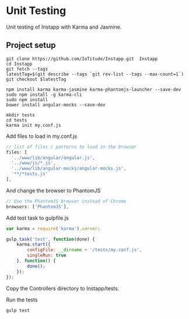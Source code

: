 # Unit Testing
Unit testing of Instapp with Karma and Jasmine.

## Project setup

```shell
git clone https://github.com/IoTitude/Instapp.git  Instapp
cd Instapp
git fetch --tags
latestTag=$(git describe --tags `git rev-list --tags --max-count=1`)
git checkout $latestTag
```

```shell
npm install karma karma-jasmine karma-phantomjs-launcher --save-dev
sudo npm install -g karma-cli
sudo npm install 
bower install angular-mocks --save-dev

mkdir tests
cd tests
karma init my.conf.js
```

Add files to load in my.conf.js
```javascript
// list of files / patterns to load in the browser
files: [
  '../www/lib/angular/angular.js',
  '../www/js/*.js',
  '../www/lib/angular-mocks/angular-mocks.js',
  '**/*tests.js'
],
```

And change the browser to PhantomJS
```javascript
// Use the PhantomJS browser instead of Chrome
browsers: ['PhantomJS'],
```

Add test task to gulpfile.js
```javascript
var karma = require('karma').server;

gulp.task('test', function(done) {
    karma.start({
        configFile: __dirname + '/tests/my.conf.js',
        singleRun: true
    }, function() {
        done();
    });
});
```
Copy the Controllers directory to Instapp/tests.

Run the tests

```shell
gulp test
```
